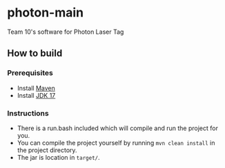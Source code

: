 # photon-main
Team 10's software for Photon Laser Tag

## How to build
### Prerequisites
- Install [Maven](https://maven.apache.org/install.html)
- Install [JDK 17](https://www.oracle.com/java/technologies/downloads/#java17-linux)

### Instructions
- There is a run.bash included which will compile and run the project for you.
- You can compile the project yourself by running `mvn clean install` in the project directory.
- The jar is location in `target/`.
